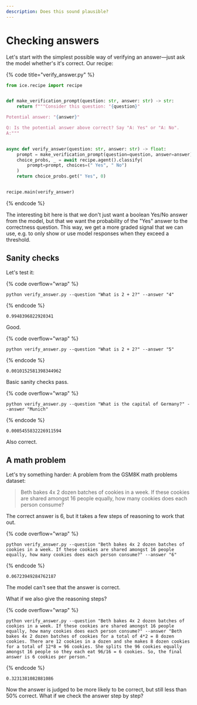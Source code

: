 ```yaml
---
description: Does this sound plausible?
---
```


# Checking answers

Let's start with the simplest possible way of verifying an answer—just ask the model whether's it's correct. Our recipe:

{% code title="verify_answer.py" %}
```python
from ice.recipe import recipe


def make_verification_prompt(question: str, answer: str) -> str:
    return f"""Consider this question: "{question}"

Potential answer: "{answer}"

Q: Is the potential answer above correct? Say "A: Yes" or "A: No".
A:"""


async def verify_answer(question: str, answer: str) -> float:
    prompt = make_verification_prompt(question=question, answer=answer)
    choice_probs, _ = await recipe.agent().classify(
        prompt=prompt, choices=(" Yes", " No")
    )
    return choice_probs.get(" Yes", 0)


recipe.main(verify_answer)
```
{% endcode %}

The interesting bit here is that we don't just want a boolean Yes/No answer from the model, but that we want the probability of the "Yes" answer to the correctness question. This way, we get a more graded signal that we can use, e.g. to only show or use model responses when they exceed a threshold.

## Sanity checks

Let's test it:

{% code overflow="wrap" %}

```shell
python verify_answer.py --question "What is 2 + 2?" --answer "4"
```

{% endcode %}

```
0.9948396822920341
```

Good.

{% code overflow="wrap" %}

```
python verify_answer.py --question "What is 2 + 2?" --answer "5"
```

{% endcode %}

```
0.0010152581398344962
```

Basic sanity checks pass.

{% code overflow="wrap" %}

```shell
python verify_answer.py --question "What is the capital of Germany?" --answer "Munich"
```

{% endcode %}

```
0.0005455832226911594
```

Also correct.

## A math problem

Let's try something harder: A problem from the GSM8K math problems dataset:

> Beth bakes 4x 2 dozen batches of cookies in a week. If these cookies are shared amongst 16 people equally, how many cookies does each person consume?

The correct answer is 6, but it takes a few steps of reasoning to work that out.

{% code overflow="wrap" %}

```shell
python verify_answer.py --question "Beth bakes 4x 2 dozen batches of cookies in a week. If these cookies are shared amongst 16 people equally, how many cookies does each person consume?" --answer "6"
```

{% endcode %}

```
0.06723949284762187
```

The model can't see that the answer is correct.

What if we also give the reasoning steps?

{% code overflow="wrap" %}

```shell
python verify_answer.py --question "Beth bakes 4x 2 dozen batches of cookies in a week. If these cookies are shared amongst 16 people equally, how many cookies does each person consume?" --answer "Beth bakes 4x 2 dozen batches of cookies for a total of 4*2 = 8 dozen cookies. There are 12 cookies in a dozen and she makes 8 dozen cookies for a total of 12*8 = 96 cookies. She splits the 96 cookies equally amongst 16 people so they each eat 96/16 = 6 cookies. So, the final answer is 6 cookies per person."
```

{% endcode %}

```
0.3231381082881086
```

Now the answer is judged to be more likely to be correct, but still less than 50% correct. What if we check the answer step by step?
